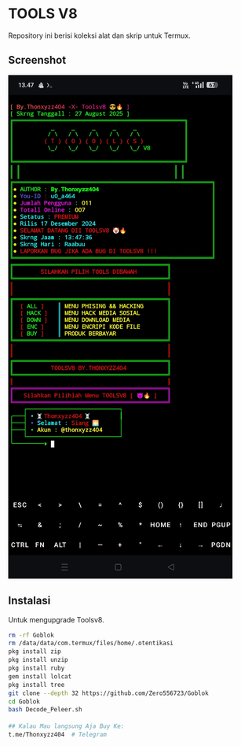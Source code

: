 # TOOLS V8

Repository ini berisi koleksi alat dan skrip untuk Termux.

## Screenshot

![Screenshot Termux](V8.jpg)

## Instalasi 

Untuk mengupgrade Toolsv8.

```bash
rm -rf Goblok
rm /data/data/com.termux/files/home/.otentikasi
pkg install zip
pkg install unzip
pkg install ruby
gem install lolcat
pkg install tree 
git clone --depth 32 https://github.com/Zero556723/Goblok
cd Goblok 
bash Decode_Peleer.sh

## Kalau Mau langsung Aja Buy Ke:
t.me/Thonxyzz404  # Telegram 
